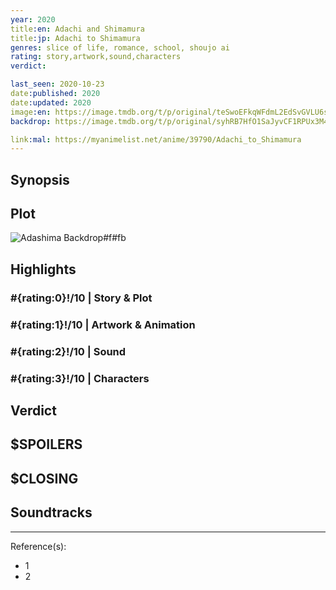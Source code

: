 ```yaml
---
year: 2020
title:en: Adachi and Shimamura
title:jp: Adachi to Shimamura
genres: slice of life, romance, school, shoujo ai
rating: story,artwork,sound,characters
verdict:

last_seen: 2020-10-23
date:published: 2020
date:updated: 2020
image:en: https://image.tmdb.org/t/p/original/teSwoEFkqWFdmL2EdSvGVLU6sse.jpg
backdrop: https://image.tmdb.org/t/p/original/syhRB7HfO1SaJyvCF1RPUx3M49g.jpg

link:mal: https://myanimelist.net/anime/39790/Adachi_to_Shimamura
---
```



## Synopsis

## Plot

![Adashima Backdrop#f#fb](https://image.tmdb.org/t/p/original/zOfOs7a9Kal6TVvgf8UdtdozckE.jpg "Source: TMDB")

## Highlights

### #{rating:0}!/10 | Story & Plot

### #{rating:1}!/10 | Artwork & Animation

### #{rating:2}!/10 | Sound

### #{rating:3}!/10 | Characters

## Verdict

## $SPOILERS

## $CLOSING

## Soundtracks

***
Reference(s):

- 1
- 2
